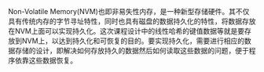 Non-Volatile Memory(NVM)也即非易失性内存，是一种新型存储硬件。其不仅具有传统内存的字节寻址特性，同时也具有磁盘的数据持久化的特性，将数据存放在NVM上面可以实现持久化。这次课程设计中的线性哈希的键值数据等就是要存放到NVM上，以达到持久化和可恢复的目的。要实现持久化，需要进行相应的数据存储的设计，即解决如何存放持久的数据然后如何读取这些数据的问题，便于程序依靠这些数据恢复。
